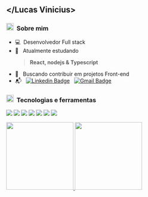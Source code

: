 ## </Lucas Vinicius>

<!-- <p align="right"  position="absolute"><img  width="200px" height="200px" alt="side_sticker" src="https://media.giphy.com/media/TEnXkcsHrP4YedChhA/giphy.gif" /> </p> -->

### <img src="https://media.giphy.com/media/iY8CRBdQXODJSCERIr/giphy.gif" width="20px">&nbsp; Sobre mim  
  - :computer:&nbsp; Desenvolvedor Full stack
  - :book: &nbsp; Atualmente estudando 
      > **React, nodejs & Typescript** 
  - :purple_heart: &nbsp; Buscando contribuir em projetos Front-end
  - :mailbox_with_mail: &nbsp; [![Linkedin Badge](https://img.shields.io/badge/-Linkedin-blue?style=flat-square&logo=Linkedin&logoColor=white&link=https://linkedin.com/in/lucas-santos-4519aa1b0/)](https://www.linkedin.com/in/lucas-santos-4519aa1b0/)  &nbsp; [![Gmail Badge](https://img.shields.io/badge/-Gmail-c14438?style=flat-square&logo=Gmail&logoColor=white&link=mailto:vinicius.santoss.dev@gmail.com)](mailto:vinicius.santoss.dev@gmail.com)


### <img src="https://media.giphy.com/media/iY8CRBdQXODJSCERIr/giphy.gif" width="20px">&nbsp; Tecnologias e ferramentas

 <p>
  <img src="https://img.icons8.com/color/48/000000/javascript.png"/> 
  <img src="https://img.icons8.com/color/48/000000/typescript.png"/> 
  <img src="https://img.icons8.com/plasticine/48/000000/react.png"/>
  <img src="https://img.icons8.com/color/48/000000/angularjs.png"/> 
  <img src="https://img.icons8.com/color/48/000000/sass.png"/>  
  <img src="https://img.icons8.com/color/48/000000/html-5.png"/>
  <img src="https://img.icons8.com/color/48/000000/css3.png"/>
 


<div>
<a href="https://github.com/seu-usuário-aqui">
<img height="180em" src="https://github-readme-stats.vercel.app/api/top-langs/?username=Lucas-Vinicius-Santos&layout=compact&langs_count=7&theme=dracula"/>
<img height="180em" src="https://github-readme-stats.vercel.app/api?username=Lucas-Vinicius-Santos&show_icons=true&theme=dracula&include_all_commits=true&count_private=true"/>
</div>
